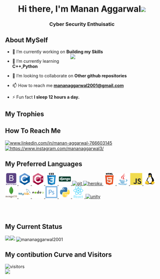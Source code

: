 # <h1 align="center">Hi there, I'm Manan Aggarwal<img width="50" align="justify" src="https://raw.githubusercontent.com/MartinHeinz/MartinHeinz/master/wave.gif"/></h1>
<h3 align="center">Cyber Security Enthuisatic</h3>




## About MySelf
- 🔭 I’m currently working on **Building my Skills**
      <img width="290" align="right" src="https://user-images.githubusercontent.com/75381077/112446944-c2df3f00-8d76-11eb-8b3b-c89a807f89db.gif"/>
- 🌱 I’m currently learning **C++,Python**

- 👯 I’m looking to collaborate on **Other github repositories**

- 📫 How to reach me **mananaggarwal2001@gmail.com**

- ⚡ Fun fact **I sleep 12 hours a day.**

                 
## My Trophies
<p align="left"> <a href="[![trophy](https://github-profile-trophy.vercel.app/?username=mananaggarwal2001-ma&theme=onedark)](https://github.com/ryo-ma/github-profile-trophy)
" /></a> </p>


## How To Reach Me
 

<p align="left">
<a href="https://linkedin.com/in/manan-aggarwal-766603145" target="blank"><img align="center" src="https://raw.githubusercontent.com/rahuldkjain/github-profile-readme-generator/master/src/images/icons/Social/linked-in-alt.svg" alt="www.linkedin.com/in/manan-aggarwal-766603145" height="30" width="40" /></a>
<a href="https://instagram.com/mananaggarwal3/" target="blank"><img align="center" src="https://raw.githubusercontent.com/rahuldkjain/github-profile-readme-generator/master/src/images/icons/Social/instagram.svg" alt="https://www.instagram.com/mananaggarwal3/" height="30" width="40" /></a>
</p>



## My Preferred Languages

<p align="left"> <a href="https://getbootstrap.com" target="_blank"> <img src="https://raw.githubusercontent.com/devicons/devicon/master/icons/bootstrap/bootstrap-plain-wordmark.svg" alt="bootstrap" width="40" height="40"/> </a> <a href="https://www.cprogramming.com/" target="_blank"> <img src="https://raw.githubusercontent.com/devicons/devicon/master/icons/c/c-original.svg" alt="c" width="40" height="40"/> </a> <a href="https://www.w3schools.com/cpp/" target="_blank"> <img src="https://raw.githubusercontent.com/devicons/devicon/master/icons/cplusplus/cplusplus-original.svg" alt="cplusplus" width="40" height="40"/> </a> <a href="https://www.w3schools.com/css/" target="_blank"> <img src="https://raw.githubusercontent.com/devicons/devicon/master/icons/css3/css3-original-wordmark.svg" alt="css3" width="40" height="40"/> </a> <a href="https://www.djangoproject.com/" target="_blank"> <img src="https://raw.githubusercontent.com/devicons/devicon/master/icons/django/django-original.svg" alt="django" width="40" height="40"/> </a> <a href="https://git-scm.com/" target="_blank"> <img src="https://www.vectorlogo.zone/logos/git-scm/git-scm-icon.svg" alt="git" width="40" height="40"/> </a> <a href="https://heroku.com" target="_blank"> <img src="https://www.vectorlogo.zone/logos/heroku/heroku-icon.svg" alt="heroku" width="40" height="40"/> </a> <a href="https://www.w3.org/html/" target="_blank"> <img src="https://raw.githubusercontent.com/devicons/devicon/master/icons/html5/html5-original-wordmark.svg" alt="html5" width="40" height="40"/> </a> <a href="https://www.java.com" target="_blank"> <img src="https://raw.githubusercontent.com/devicons/devicon/master/icons/java/java-original.svg" alt="java" width="40" height="40"/> </a> <a href="https://developer.mozilla.org/en-US/docs/Web/JavaScript" target="_blank"> <img src="https://raw.githubusercontent.com/devicons/devicon/master/icons/javascript/javascript-original.svg" alt="javascript" width="40" height="40"/> </a> <a href="https://www.linux.org/" target="_blank"> <img src="https://raw.githubusercontent.com/devicons/devicon/master/icons/linux/linux-original.svg" alt="linux" width="40" height="40"/> </a> <a href="https://www.mongodb.com/" target="_blank"> <img src="https://raw.githubusercontent.com/devicons/devicon/master/icons/mongodb/mongodb-original-wordmark.svg" alt="mongodb" width="40" height="40"/> </a> <a href="https://www.mysql.com/" target="_blank"> <img src="https://raw.githubusercontent.com/devicons/devicon/master/icons/mysql/mysql-original-wordmark.svg" alt="mysql" width="40" height="40"/> </a> <a href="https://nodejs.org" target="_blank"> <img src="https://raw.githubusercontent.com/devicons/devicon/master/icons/nodejs/nodejs-original-wordmark.svg" alt="nodejs" width="40" height="40"/> </a> <a href="https://www.photoshop.com/en" target="_blank"> <img src="https://raw.githubusercontent.com/devicons/devicon/master/icons/photoshop/photoshop-line.svg" alt="photoshop" width="40" height="40"/> </a> <a href="https://www.python.org" target="_blank"> <img src="https://raw.githubusercontent.com/devicons/devicon/master/icons/python/python-original.svg" alt="python" width="40" height="40"/> </a> <a href="https://reactjs.org/" target="_blank"> <img src="https://raw.githubusercontent.com/devicons/devicon/master/icons/react/react-original-wordmark.svg" alt="react" width="40" height="40"/> </a> <a href="https://unity.com/" target="_blank"> <img src="https://www.vectorlogo.zone/logos/unity3d/unity3d-icon.svg" alt="unity" width="40" height="40"/> </a> </p>


<br/>
<br/>



## My Current Status

<img src="https://github-readme-stats.vercel.app/api?username=mananaggarwal2001&show_icons=true&theme=dark"/>
<img align="left" src="https://github-readme-stats.vercel.app/api/top-langs/?username=mananaggarwal2001&layout=compact&theme=dark"/><img height=165px align="center"  src="https://github-readme-streak-stats.herokuapp.com/?user=mananaggarwal2001&layout=compact&theme=dark" alt="mananaggarwal2001"/>
<br>

## My contibution Curve and Visitors


  <img align="justify" alt="visitors" width="350px" src="https://profile-counter.glitch.me/mananaggarwal2001/count.svg" />
  
  <br/>
  <img src="https://activity-graph.herokuapp.com/graph?username=mananaggarwal2001&theme=github&line=CDF0EA&area_color=B5EAEA&point=24292e&area=true&hide_border=true)](https://github.com/mananaggarwal2001/github-readme-activity-graph)"/>
